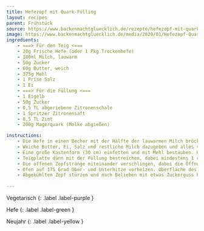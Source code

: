```yaml
---
title: Hefezopf mit Quark-Fülling
layout: recipes
parent: Frühstück
source: https://www.backenmachtgluecklich.de/rezepte/hefezopf-mit-quark-fuellung.html
image: https://www.backenmachtgluecklich.de/media/2020/01/Hefezopf-Quark-Zimt-Fuellung-scaled.jpg
ingredients:
    - ===> Für den Teig <===
    - 20g Frische Hefe (oder 1 Pkg Trockenhefe)
    - 180ml Milch, lauwarm
    - 50g Zucker
    - 60g Butter, weich
    - 375g Mehl
    - 1 Prise Salz
    - 1 Ei
    - ===> Für die Füllung <===
    - 1 Eigelb
    - 50g Zucker
    - 0,5 TL abgeriebene Zitronenschale
    - 1 Spritzer Zitronensaft
    - 0,5 TL Zimt
    - 200g Magerquark (Molke abgießen)

instructions:
    - Die Hefe in einen Becher mit der Hälfte der lauwarmen Milch bröckeln. Einen Teelöffel Zucker hinzugeben und rühren, bis sich Zucker und Hefe aufgelöst haben. Mehl und restlichen Zucker in eine Schüssel geben und in der Mitte eine Mulde eindrücken. Hefe-Milch-Mischung hineingeben; mit etwas Mehl vom Rand verrühren. Schüssel bedecken und an einem warmen Ort 10 Minuten stehen lassen.
    - Weiche Butter, Ei, Salz und restliche Milch dazugeben und alles vermischen. Teig so lange kneten, bis er glatt ist. An einem warmen Ort abgedeckt nochmal 1-2 Stunden gehen lassen.
    - Eine große Kastenform (30 cm) einfetten und mit Mehl bestäuben. Hefeteig auf einer leicht bemehlten Arbeitsfläche zu einem großem Rechteck ausrollen. Eigelb mit Zucker verquirlen. Trockenen bzw. abgetropften Quark, Zitrone und Zimt unterrühren. Sollte die Masse sehr flüsig sein, ggfl. 1 TL Puddingpulver dazugeben.
    - Teigplatte dünn mit der Füllung bestreichen, dabei mindestens 1 cm Rand lassen. Von der langen Seite her straff aufrollen. Rolle längs einschneiden, sodass zwei seitlich offene Rollen entstehen.
    - Die offenen Zopfstränge miteinander verschlingen, dabei die Öffnungen der Stränge leicht nach oben drehen. Vorsichtig in die Kastenform legen. Nochmal an einem warmen Ort 20-30 Minuten gehen lassen.
    - Ofen auf 175 Grad Ober- und Unterhitze vorheizen. Oberfläche des Zopfs mit etwas Milch oder Sahne bepinseln. Zopf 30-35 Minuten backen.
    - Abgekühlten Zopf stürzen und nach Belieben mit etwas Zuckerguss bestreichen. Dafür gesiebten Puderzucker mit wenig Milch glattrühren und Zopf bestreichen.
    
---
```

Vegetarisch
{: .label .label-purple }

Hefe
{: .label .label-green }

Neujahr
{: .label .label-yellow }
